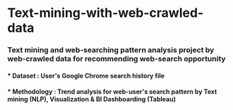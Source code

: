 # Text-mining-with-web-crawled-data
### Text mining and web-searching pattern analysis project by web-crawled data for recommending web-search opportunity
#### * Dataset : User's Google Chrome search history file
#### * Methodology : Trend analysis for web-user's search pattern by Text mining (NLP), Visualization & BI Dashboarding (Tableau)
